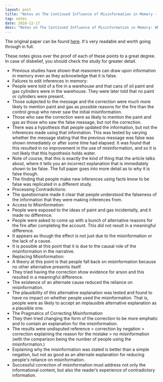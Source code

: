 ```yaml
---
layout: post
title: "Notes on The Continued Influence of Misinformation in Memory - What Makes a Correction Effective"
tag: notes
date: 2018-12-17
desc: "Notes on The Continued Influence of Misinformation in Memory: What Makes a Correction Effective"
---
```



The original paper can be found [here](https://carlo-hamalainen.net/stuff/seifert2002.pdf). It's very readable and worth going through in full.


These notes gloss over the proof of each of these points to a great degree. In case of disbelief, you should check the study for greater detail.
- Previous studies have shown that reasoners can draw upon information in memory even as they acknowledge that it is false.
    <li>Failures to edit inferences in memory:
- People were told of a fire in a warehouse and that cans of oil paint and gas cylinders were in the warehouse. They were later told that no paint or cylinders were present.
- Those subjected to the message and the correction were much more likely to mention paint and gas as possible reasons for the fire than the control group who never saw the initial misinformation.
- Those who saw the correction were as likely to mention the paint and gas as those who saw the false message, but not the correction.
- There was a hypothesis that people updated the information, but not the inferences made using that information. This was tested by varying whether the message stating that the previous message was false was shown immediately or after some time had elapsed. It was found that this resulted in no improvement in the use of misinformation, and so it is not likely that this hypothesis holds water.
- Note of course, that this is exactly the kind of thing that the article talks about, where it tells you an incorrect explanation that is immediately shown to be false. The full paper goes into more detail as to why it is false though.
- The finding that people make new inferences using facts know to be false was replicated in a different study.
    </li>
    <li>Processing Contradictions:
- The questionnaire made it clear that people understood the falseness of the information that they were making inferences from.
    </li>
    <li>Access to Misinformation:
- People were exposed to the ideas of paint and gas incidentally, and it made no difference.
- People were asked to come up with a bunch of alternative reasons for the fire after completing the account. This did not result in a meaningful difference.
- It appears as though the effect is not just due to the misinformation or the lack of a cause.
- It is possible at this point that it is due to the causal role of the misinformation in the narrative.
    </li>
    <li>Replacing Misinformation:
- A theory at this point is that people fall back on misinformation because no other alternative presents itself.
- They tried having the correction show evidence for arson and this resulted in a meaningful difference.
- The existence of an alternate cause reduced the reliance on misinformation.
- The plausibility of this alternative explanation was tested and found to have no impact on whether people used the misinformation. That is, people were as likely to accept an implausible alternative explanation as a plausible one.
    </li>
    <li>The Pragmatics of Correcting Misinformation
- They then tried changing the form of the correction to be more emphatic and to contain an explanation for the misinformation.
- The results were undisputed reference > correction by negation > correction explaining the reason for the mistake > no misinformation (with the comparison being the number of people using the misinformation.)
- Explaining why the misinformation was stated is better than a simple negation, but not as good as an alternate explanation for reducing people's reliance on misinformation.
    </li>
- Successful correction of misinformation must address not only the informational content, but also the reader’s experience of contradictory information.


